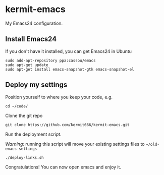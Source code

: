 kermit-emacs
============

My Emacs24 configuration.

Install Emacs24
---------------

If you don't have it installed, you can get Emacs24 in Ubuntu

    sudo add-apt-repository ppa:cassou/emacs
    sudo apt-get update
    sudo apt-get install emacs-snapshot-gtk emacs-snapshot-el

Deploy my settings
------------------

Position yourself to where you keep your code, e.g.

    cd ~/code/

Clone the git repo

    git clone https://github.com/kermit666/kermit-emacs.git

Run the deployment script.

*Warning:* running this script will move your existing settings files to `~/old-emacs-settings`

    ./deploy-links.sh

Congratulations! You can now open emacs and enjoy it.
